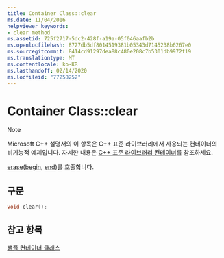 ```yaml
---
title: Container Class::clear
ms.date: 11/04/2016
helpviewer_keywords:
- clear method
ms.assetid: 725f2717-5dc2-428f-a19a-05f046aafb2b
ms.openlocfilehash: 8727db5df8014519381b05343d7145238b6267e0
ms.sourcegitcommit: 8414cd91297dea88c480e208c7b5301db9972f19
ms.translationtype: MT
ms.contentlocale: ko-KR
ms.lasthandoff: 02/14/2020
ms.locfileid: "77258252"
---
```

# <a name="container-classclear"></a>Container Class::clear

> [!NOTE]
> Microsoft C++ 설명서의 이 항목은 C++ 표준 라이브러리에서 사용되는 컨테이너의 비기능적 예제입니다. 자세한 내용은 [C++ 표준 라이브러리 컨테이너](../standard-library/stl-containers.md)를 참조하세요.

[erase](../standard-library/container-class-erase.md)([begin](../standard-library/container-class-begin.md), [end](../standard-library/container-class-end.md))를 호출합니다.

## <a name="syntax"></a>구문

```cpp
void clear();
```

## <a name="see-also"></a>참고 항목

[샘플 컨테이너 클래스](../standard-library/sample-container-class.md)
